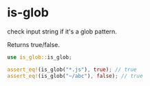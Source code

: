 # is-glob

check input string if it's a glob pattern.

Returns true/false.

```rs
use is_glob::is_glob;

assert_eq!(is_glob("*.js"), true); // true
assert_eq!(is_glob("~/abc"), false); // true
```
